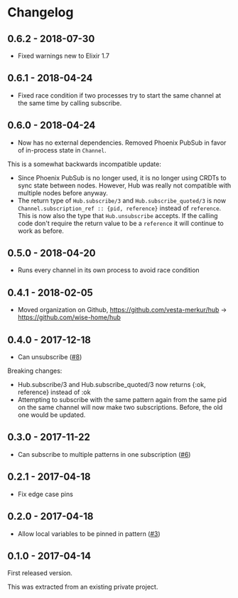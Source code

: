 # Changelog

## 0.6.2 - 2018-07-30

* Fixed warnings new to Elixir 1.7

## 0.6.1 - 2018-04-24

* Fixed race condition if two processes try to start the same channel at the same time by calling subscribe.

## 0.6.0 - 2018-04-24

* Now has no external dependencies. Removed Phoenix PubSub in favor of in-process state in `Channel`.

This is a somewhat backwards incompatible update:

* Since Phoenix PubSub is no longer used, it is no longer using CRDTs to sync state between nodes. However, Hub was
really not compatible with multiple nodes before anyway.
* The return type of `Hub.subscribe/3` and `Hub.subscribe_quoted/3` is now
`Channel.subscription_ref :: {pid, reference}` instead of `reference`. This is now also the type that `Hub.unsubscribe`
accepts. If the calling code don't require the return value to be a `reference` it will continue to work as before.

## 0.5.0 - 2018-04-20

* Runs every channel in its own process to avoid race condition

## 0.4.1 - 2018-02-05

* Moved organization on Github, https://github.com/vesta-merkur/hub -> https://github.com/wise-home/hub


## 0.4.0 - 2017-12-18

* Can unsubscribe ([#8](https://github.com/wise-home/hub/pull/8))

Breaking changes:

* Hub.subscribe/3 and Hub.subscribe_quoted/3 now returns {:ok, reference} instead of :ok
* Attempting to subscribe with the same pattern again from the same pid on the same channel will now make two
  subscriptions. Before, the old one would be updated.

## 0.3.0 - 2017-11-22

* Can subscribe to multiple patterns in one subscription ([#6](https://github.com/wise-home/hub/pull/6))

## 0.2.1 - 2017-04-18

* Fix edge case pins

## 0.2.0 - 2017-04-18

* Allow local variables to be pinned in pattern ([#3](https://github.com/wise-home/hub/pull/3))

## 0.1.0 - 2017-04-14

First released version.

This was extracted from an existing private project.
